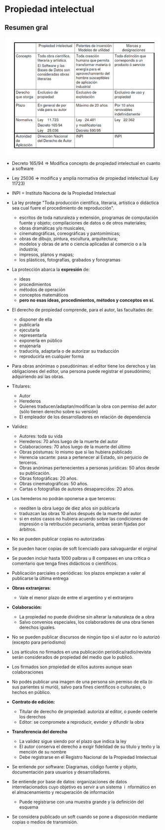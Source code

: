 # Propiedad intelectual

## Resumen gral

![tabla gral](5-tabla-propiedad-intelectual.png)

- Decreto 165/94 => Modifica concepto de propiedad intelectual en cuanto a software 
- Ley 25036 => modifica y amplía normativa de propiedad intelectual (Ley 11723)
- INPI = Instituto Naciona de la Propiedad Intelectual

- La ley protege "Toda producción científica, literaria, artística o didáctica sea cual fuere el procedimiento de reproducción".
  - escritos de toda naturaleza y extensión, programas de computación fuente y objeto; compilaciones de datos o de otros materiales; 
  - obras dramáticas y/o musicales, 
  - cinematográficas, coreográficas y pantomímicas; 
  - obras de dibujo, pintura, escultura, arquitectura; 
  - modelos y obras de arte o ciencia aplicadas al comercio o a la industria; 
  - impresos, planos y mapas; 
  - los plásticos, fotografías, grabados y fonogramas
- La protección abarca la **expresión** de:
  - ideas
  - procedimientos
  - métodos de operación 
  - conceptos matemáticos 
  - **pero no esas ideas, procedimientos, métodos y conceptos en sí.**
- El derecho de propiedad comprende, para el autor, las facultades de: 
  - disponer de ella
  - publicarla
  - ejecutarla  
  - representarla
  - exponerla en público
  - enajenarla 
  - traducirla, adaptarla o de autorizar su traducción 
  - reproducirla en cualquier forma
- Para obras anónimas o pseudónimas: el editor tiene los derechos y las obligaciones del editor, una persona puede registrar el pseudónimo; adquiriendo así las obras.
- Titulares:
  - Autor
  - Herederos
  - Quienes traducen/adaptan/modifican la obra con permiso del autor (sólo tienen derecho sobre su versión)
  - El empleador de los desarrolladores en relación de dependencia
- Validez:
  - Autores: toda su vida
  - Herederos: 70 años luego de la muerte del autor
  - Colaboraciones: 70 años luego de la muerte del último
  - Obras póstumas: lo mismo que si las hubiera publicado
  - Herencia vacante: pasa a pertenecer al Estado, sin perjuicio de terceros.
  - Obras anónimas pertenecientes a personas jurídicas: 50 años desde su publicación.
  - Obras fotográficas: 20 años.
  - Obras cinematográficas: 50 años.
  - Cartas o fotografías de autores desaparecidos: 20 años.
- Los herederos no podrán oponerse a que  terceros:
  - reediten la obra luego de diez años sin publicarla
  - traduzcan las obras 10 años después de la muerte del autor
  - si en estos casos no hubiera acuerdo sobre las condiciones de impresión o la retribución pecuniaria, ambas serán fijadas por árbitros.
- No se pueden publicar copias no autorizadas
- Se pueden hacer copias de soft licenciado para salvaguardar el orginal
- Se pueden incluir hasta 1000 palbras u 8 compases en una crítica o comentario que tenga fines didácticos o científicos.
- Publicación parciales o periódicas: los plazos empiezan a valer al publicarse la última entrega
- **Obras extranjeras**:
  - Vale el menor plazo de entre el argentino y el extranjero
- **Colaboración:**
  - La propiedad no puede dividirse sin alterar la naturaleza de a obra
  - Salvo convenios especiales, los colaboradores de una obra tienen derechos iguales.
- No se pueden publicar discursos de ningún tipo si el autor no lo autorizó (excepto para periodismo)
- Los artículos no firmados en una publicación periódica/radio/revista serán considerados de propiedad del medio que lo publicó.
- Los firmados son propiedad de el/los autores aunque sean colaboraciones
- No podés publicar una imagen de una persona sin permiso de ella (o sus parientes si murió), salvo para fines científicos o culturales, o hechos en público.
- **Contrato de edición:**
  - Titular de derecho de propiedad: autoriza al editor, o puede cederle los derechos
  - Editor: se compromete a reproducir, evnder y difundir la obra
- **Transferencia del derecho**
  - La validez sigue siendo por el plazo que indica la ley
  - El autor conserva el derecho a exigir fidelidad de su título y texto y la mención de su nombre 
  - Debe registrarse en el Registro Nacional de la Propiedad Intelectual


- Se entiende por software: Diagramas, código fuente y objeto, documentación para usuarios y desarrolladores.
- Se entiende por base de datos: organizaciones de datos interrelacionados cuyo objetivo es servir a un sistema ​ i ​ nformático en el almacenamiento y recuperación de información
  - Puede registrarse con una muestra grande y la definición del esquema
- Se considera publicado un soft cuando se pone a disposición mediante copias o medios de transmisión.
  

